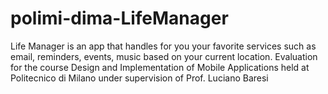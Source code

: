 # polimi-dima-LifeManager
Life Manager is an app that handles for you your favorite services such as email, reminders, events, music based on your current location. Evaluation for the course Design and Implementation of Mobile Applications held at Politecnico di Milano under supervision of Prof. Luciano Baresi
